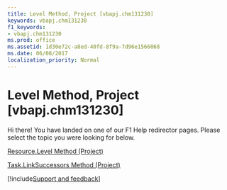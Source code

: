 ```yaml
---
title: Level Method, Project [vbapj.chm131230]
keywords: vbapj.chm131230
f1_keywords:
- vbapj.chm131230
ms.prod: office
ms.assetid: 1d30e72c-a8ed-40fd-8f9a-7d96e1566068
ms.date: 06/08/2017
localization_priority: Normal
---
```



# Level Method, Project [vbapj.chm131230]

Hi there! You have landed on one of our F1 Help redirector pages. Please select the topic you were looking for below.

[Resource.Level Method (Project)](https://msdn.microsoft.com/library/b6c7f694-0854-2ec0-48ec-91721cef993c%28Office.15%29.aspx)

[Task.LinkSuccessors Method (Project)](https://msdn.microsoft.com/library/397fff8c-3ff3-4725-2938-fdaecddf624b%28Office.15%29.aspx)

[!include[Support and feedback](~/includes/feedback-boilerplate.md)]